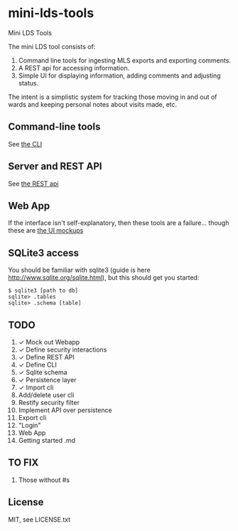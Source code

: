 mini-lds-tools
==============

Mini LDS Tools

The mini LDS tool consists of:

1. Command line tools for ingesting MLS exports and exporting comments.
1. A REST api for accessing information.
1. Simple UI for displaying information, adding comments and adjusting status.

The intent is a simplistic system for tracking those moving in and out of wards
and keeping personal notes about visits made, etc.

## Command-line tools

See [the CLI](docs/cli.md)

## Server and REST API

See [the REST api](docs/rest-api.md)

## Web App

If the interface isn't self-explanatory, then these tools are a
failure... though these are [the UI mockups](docs/ui-mockup.md)

## SQLite3 access

You should be familiar with sqlite3 (guide is here
http://www.sqlite.org/sqlite.html), but this should get you started:

    $ sqlite3 [path to db]
    sqlite> .tables
    sqlite> .schema [table]

## TODO

1. ✓ Mock out Webapp
1. ✓ Define security interactions
1. ✓ Define REST API
1. ✓ Define CLI
1. ✓ Sqlite schema
1. ✓ Persistence layer
1. ✓ Import cli
1. Add/delete user cli
1. Restify security filter
1. Implement API over persistence
1. Export cli
1. "Login"
1. Web App
1. Getting started .md

## TO FIX

1. Those without #s

## License

MIT, see LICENSE.txt
